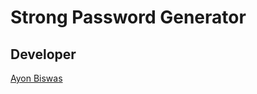 # Strong Password Generator 
## Developer
[Ayon Biswas](https://www.linkedin.com/in/ayon-biswas-61a595268)
